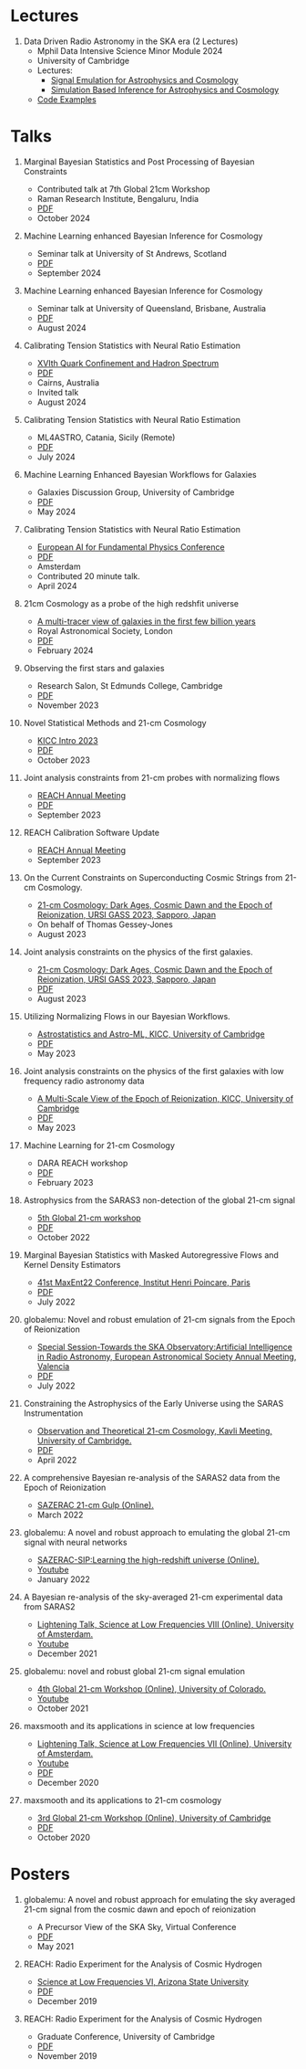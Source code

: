 # Lectures

1. Data Driven Radio Astronomy in the SKA era (2 Lectures)
    - Mphil Data Intensive Science Minor Module 2024
    - University of Cambridge
    - Lectures:
        - [Signal Emulation for Astrophysics and Cosmology](https://github.com/htjb/Talks/raw/master/Lectures/MPhil_Data_Intensive_Science_Lectures_2024/Lecture-15.pptx)
        - [Simulation Based Inference for Astrophysics and Cosmology](https://github.com/htjb/Talks/raw/master/Lectures/MPhil_Data_Intensive_Science_Lectures_2024/Lecture-16.pptx)
    - [Code Examples](https://github.com/htjb/Talks/tree/master/Lectures/MPhil_Data_Intensive_Science_Lectures_2024/mphil-lecture-examples)

# Talks

1. Marginal Bayesian Statistics and Post Processing of Bayesian Constraints
    - Contributed talk at 7th Global 21cm Workshop
    - Raman Research Institute, Bengaluru, India
    - [PDF](https://github.com/htjb/Talks/raw/master/Talks/7th-Global-Workshop/margarine.pdf)
    - October 2024

1. Machine Learning enhanced Bayesian Inference for Cosmology
    - Seminar talk at University of St Andrews, Scotland
    - [PDF](https://github.com/htjb/Talks/raw/master/Talks/St-Andrews-Seminar-Sept-2024/standrews.pdf)
    - September 2024

1. Machine Learning enhanced Bayesian Inference for Cosmology
    - Seminar talk at University of Queensland, Brisbane, Australia
    - [PDF](https://github.com/htjb/Talks/raw/master/Talks/brisbane_davis_group_meeting_2024/brisbane2024.pdf)
    - August 2024

1. Calibrating Tension Statistics with Neural Ratio Estimation
    - [XVIth Quark Confinement and Hadron Spectrum](https://indico.cern.ch/event/1293041/)
    - [PDF](https://github.com/htjb/Talks/raw/master/Talks/cairns_quark_confinement_2024/tensions-bevins.pdf)
    - Cairns, Australia
    - Invited talk
    - August 2024

1. Calibrating Tension Statistics with Neural Ratio Estimation
    - ML4ASTRO, Catania, Sicily (Remote)
    - [PDF](https://github.com/htjb/Talks/raw/master/Talks/ML4ASTRO-Tensionnets/tensions.pdf)
    - July 2024

1. Machine Learning Enhanced Bayesian Workflows for Galaxies
    - Galaxies Discussion Group, University of Cambridge
    - [PDF](https://github.com/htjb/Talks/raw/master/Talks/Galaxy-discussion-group-May-2024/machine-leanring-bayes-galaxies.pdf)
    - May 2024

1. Calibrating Tension Statistics with Neural Ratio Estimation
    - [European AI for Fundamental Physics Conference](https://indico.nikhef.nl/event/4875/)
    - [PDF](https://github.com/htjb/Talks/raw/master/Talks/Amsterdam-EuCAIF-2024/tensions.pdf)
    - Amsterdam
    - Contributed 20 minute talk.
    - April 2024

1. 21cm Cosmology as a probe of the high redshfit universe
    - [A multi-tracer view of galaxies in the first few billion years](https://ras.ac.uk/events-and-meetings/ras-meetings/multi-tracer-view-galaxies-first-few-billion-years)
    - Royal Astronomical Society, London
    - [PDF](https://github.com/htjb/Talks/raw/master/Talks/RAS_Multi-tracer_View/21cmCosmo.pdf)
    - February 2024

1. Observing the first stars and galaxies
    - Research Salon, St Edmunds College, Cambridge
    - [PDF](https://github.com/htjb/Talks/raw/master/Talks/St_Edmunds_Research_Salon_Nov_2023/research_salon.pdf)
    - November 2023

1. Novel Statistical Methods and 21-cm Cosmology
    - [KICC Intro 2023](https://www.kicc.cam.ac.uk/events/kavli-science-themed-meetings/introduction-kicc-2023)
    - [PDF](https://github.com/htjb/Talks/raw/master/Talks/KICC_Intro_23/kicc_intro_23.pdf)
    - October 2023

1. Joint analysis constraints from 21-cm probes with normalizing flows
    - [REACH Annual Meeting](https://www.um.edu.mt/events/reachworkshop2023/)
    - [PDF](https://github.com/htjb/Talks/raw/master/Talks/REACH_Malta/joint_analysis_margarine.pdf)
    - September 2023

2. REACH Calibration Software Update
    - [REACH Annual Meeting](https://www.um.edu.mt/events/reachworkshop2023/)
    - September 2023

1. On the Current Constraints on Superconducting Cosmic Strings from 21-cm Cosmology.
    - [21-cm Cosmology: Dark Ages, Cosmic Dawn and the Epoch of Reionization, URSI GASS 2023, Sapporo, Japan](https://www.ursi-gass2023.jp/program.html)
    - On behalf of Thomas Gessey-Jones
    - August 2023

1. Joint analysis constraints on the physics of the first galaxies.
    - [21-cm Cosmology: Dark Ages, Cosmic Dawn and the Epoch of Reionization, URSI GASS 2023, Sapporo, Japan](https://www.ursi-gass2023.jp/program.html)
    - [PDF](https://github.com/htjb/Talks/raw/master/Talks/URSI_2023/joint_analysis_margarine.pdf)
    - August 2023

1. Utilizing Normalizing Flows in our Bayesian Workflows.
    - [Astrostatistics and Astro-ML, KICC, University of Cambridge](https://www.kicc.cam.ac.uk/events/kavli-science-themed-meetings/astrostatistics-and-astro-machine-learning)
    - [PDF](https://github.com/htjb/Talks/raw/master/Talks/KICC_Astrostats/AstroStats_Bevins.pdf)
    - May 2023

2. Joint analysis constraints on the physics of the first galaxies with low frequency radio astronomy data
    - [A Multi-Scale View of the Epoch of Reionization, KICC, University of Cambridge](https://www.kicc.cam.ac.uk/events/kavli-science-themed-meetings/multi-scale-view-epoch-reionisation)
    - [PDF](https://github.com/htjb/Talks/raw/master/Talks/KICC_EoR/Bevins_KICC_EoR.pdf)
    - May 2023

3. Machine Learning for 21-cm Cosmology
    - DARA REACH workshop
    - [PDF](https://github.com/htjb/Talks/raw/master/Talks/DARA_REACH_Workshop/DARA_Workshop.pdf)
    - February 2023

4. Astrophysics from the SARAS3 non-detection of the global 21-cm signal
    - [5th Global 21-cm workshop](https://global21cmworkshop.org/2022-berkeley/)
    - [PDF](https://github.com/htjb/Talks/raw/master/Talks/5th%20Global%2021-cm%20Workshop_October_2022/day2_bevins.pdf)
    - October 2022

5. Marginal Bayesian Statistics with Masked Autoregressive Flows and Kernel Density Estimators
    - [41st MaxEnt22 Conference, Institut Henri Poincare, Paris](https://maxent22.see.asso.fr)
    - [PDF](https://github.com/htjb/Talks/raw/master/Talks/MaxEnt22_margarine_June_2022/MaxEnt_slides.pdf)
    - July 2022

6. globalemu: Novel and robust emulation of 21-cm signals from the Epoch of Reionization
    - [Special Session-Towards the SKA Observatory:Artificial Intelligence in Radio Astronomy, European Astronomical Society Annual Meeting, Valencia](https://eas.unige.ch/EAS2022/program.jsp)
    - [PDF](https://github.com/htjb/Talks/raw/master/Talks/ESA_globalemu_July_2022/AUDITORIUM%203A_SS23a_0940_Bevins.pdf)
    - July 2022

7. Constraining the Astrophysics of the Early Universe using the SARAS Instrumentation
    - [Observation and Theoretical 21-cm Cosmology, Kavli Meeting, University of Cambridge.](https://www.kicc.cam.ac.uk/events/kavli-science-themed-meetings/observational-and-theoretical-21-cm-cosmology)
    - [PDF](https://github.com/htjb/Talks/raw/master/Talks/Kavli_Meet_21-cm_SARAS2_April_2022/SARAS2.pdf)
    - April 2022

8. A comprehensive Bayesian re-analysis of the SARAS2 data from the Epoch of Reionization
    - [SAZERAC 21-cm Gulp (Online).](http://sazerac-conference.org/21cm_2022/)
    - March 2022

9. globalemu: A novel and robust approach to emulating the global 21-cm signal with neural networks
    - [SAZERAC-SIP:Learning the high-redshift universe (Online).](http://sazerac-conference.org/SIPS2122/3.html)
    - [Youtube](https://www.youtube.com/watch?v=BFwia93NuAc&list=PLp95u5tgS_YUkFaLATBQpLajJzO5ljN5u&index=7)
    - January 2022

10. A Bayesian re-analysis of the sky-averaged 21-cm experimental data from SARAS2
    - [Lightening Talk, Science at Low Frequencies VIII (Online), University of Amsterdam.](https://salfconference.org)
    - [Youtube](https://www.youtube.com/watch?v=93KCp7rHcGA&list=PLZL7YmXBBHPDCyNfJcWwP78GgacY_Og4E&index=24)
    - December 2021

11. globalemu: novel and robust global 21-cm signal emulation
    - [4th Global 21-cm Workshop (Online), University of Colorado.](https://www.colorado.edu/ness/global-21-cm-workshop-info)
    - [Youtube](https://www.youtube.com/watch?v=862NuVyF33k&list=PLF7c7ri2hrnGlwbn4JLc0PWbncSeARdTP&index=5)
    - October 2021

12. maxsmooth and its applications in science at low frequencies
    - [Lightening Talk, Science at Low Frequencies VII (Online), University of Amsterdam.](https://salfconference.org)
    - [Youtube](https://www.youtube.com/watch?v=Yw6_IInwTNE)
    - [PDF](https://github.com/htjb/Talks/raw/master/Talks/SALF_VII_maxsmooth_Dec_2020/SALF_LighteningTalk.pdf)
    - December 2020

13. maxsmooth and its applications to 21-cm cosmology
    - [3rd Global 21-cm Workshop (Online), University of Cambridge](https://sites.google.com/view/third21cmglobalworkshop/home)
    - [PDF](https://github.com/htjb/Talks/raw/master/Talks/3rd_Global_Workshop_maxsmooth_Oct_2020/maxsmooth_3rd_global_workshop.pdf)
    - October 2020

# Posters

1. globalemu: A novel and robust approach for emulating the sky averaged 21-cm signal from the cosmic dawn and epoch of reionization
    - A Precursor View of the SKA Sky, Virtual Conference
    - [PDF](https://github.com/htjb/Talks/raw/master/Posters/SKA_globalemu_March_2021/globalemu.pdf)
    - May 2021

2. REACH: Radio Experiment for the Analysis of Cosmic Hydrogen
    - [Science at Low Frequencies VI, Arizona State University](https://salfconference.org)
    - [PDF](https://github.com/htjb/Talks/raw/master/Posters/SALF_VI_REACH_Dec_2019/REACH_poster_Harry_Bevins.pdf)
    - December 2019

3. REACH: Radio Experiment for the Analysis of Cosmic Hydrogen
    - Graduate Conference, University of Cambridge
    - [PDF](https://github.com/htjb/Talks/raw/master/Posters/Cav_Graduate_Conf_REACH_Nov_2019/REACH_poster.pdf)
    - November 2019
